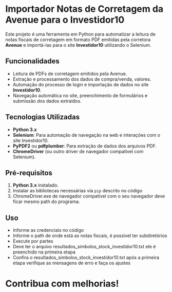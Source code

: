 # Importador Notas de Corretagem da Avenue para o Investidor10

Este projeto é uma ferramenta em Python para automatizar a leitura de notas fiscais de corretagem em formato PDF emitidas pela corretora **Avenue** e importá-las para o site **Investidor10** utilizando o Selenium.

## Funcionalidades

- Leitura de PDFs de corretagem emitidos pela Avenue.
- Extração e processamento dos dados de compra/venda, valores.
- Automação do processo de login e importação de dados no site **Investidor10**.
- Navegação automática no site, preenchimento de formulários e submissão dos dados extraídos.

## Tecnologias Utilizadas

- **Python 3.x**
- **Selenium**: Para automação de navegação na web e interações com o site Investidor10.
- **PyPDF2** ou **pdfplumber**: Para extração de dados dos arquivos PDF.
- **ChromeDriver** (ou outro driver de navegador compatível com Selenium).

## Pré-requisitos

1. **Python 3.x** instalado.
2. Instalar as bibliotecas necessárias via `pip` descrito no código
3. ChromeDriver.exe de navegador compatível com o seu navegador deve ficar mesmo path do programa.

## Uso

- Informe as credenciais no código
- Informe o path de onde está as notas fiscais, é possível ter subdiretórios
- Execute por partes
- Deve ter o arquivo resultados_simbolos_stock_investidor10.txt ele é preenchido na primeira etapa
- Confira o resultados_simbolos_stock_investidor10.txt após a primeira etapa verifique as mensagens de erro e faça os ajustes


# Contribua com melhorias!
